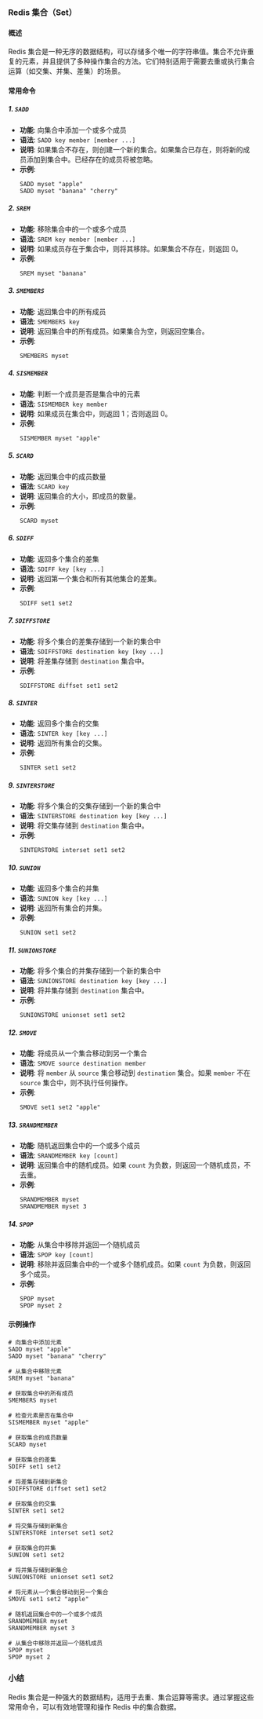 ### Redis 集合（Set）

#### 概述

Redis 集合是一种无序的数据结构，可以存储多个唯一的字符串值。集合不允许重复的元素，并且提供了多种操作集合的方法。它们特别适用于需要去重或执行集合运算（如交集、并集、差集）的场景。

#### 常用命令

##### 1. **`SADD`**

- **功能**: 向集合中添加一个或多个成员
- **语法**: `SADD key member [member ...]`
- **说明**: 如果集合不存在，则创建一个新的集合。如果集合已存在，则将新的成员添加到集合中。已经存在的成员将被忽略。
- **示例**:
  ```plaintext
  SADD myset "apple"
  SADD myset "banana" "cherry"
  ```

##### 2. **`SREM`**

- **功能**: 移除集合中的一个或多个成员
- **语法**: `SREM key member [member ...]`
- **说明**: 如果成员存在于集合中，则将其移除。如果集合不存在，则返回 0。
- **示例**:
  ```plaintext
  SREM myset "banana"
  ```

##### 3. **`SMEMBERS`**

- **功能**: 返回集合中的所有成员
- **语法**: `SMEMBERS key`
- **说明**: 返回集合中的所有成员。如果集合为空，则返回空集合。
- **示例**:
  ```plaintext
  SMEMBERS myset
  ```

##### 4. **`SISMEMBER`**

- **功能**: 判断一个成员是否是集合中的元素
- **语法**: `SISMEMBER key member`
- **说明**: 如果成员在集合中，则返回 1；否则返回 0。
- **示例**:
  ```plaintext
  SISMEMBER myset "apple"
  ```

##### 5. **`SCARD`**

- **功能**: 返回集合中的成员数量
- **语法**: `SCARD key`
- **说明**: 返回集合的大小，即成员的数量。
- **示例**:
  ```plaintext
  SCARD myset
  ```

##### 6. **`SDIFF`**

- **功能**: 返回多个集合的差集
- **语法**: `SDIFF key [key ...]`
- **说明**: 返回第一个集合和所有其他集合的差集。
- **示例**:
  ```plaintext
  SDIFF set1 set2
  ```

##### 7. **`SDIFFSTORE`**

- **功能**: 将多个集合的差集存储到一个新的集合中
- **语法**: `SDIFFSTORE destination key [key ...]`
- **说明**: 将差集存储到 `destination` 集合中。
- **示例**:
  ```plaintext
  SDIFFSTORE diffset set1 set2
  ```

##### 8. **`SINTER`**

- **功能**: 返回多个集合的交集
- **语法**: `SINTER key [key ...]`
- **说明**: 返回所有集合的交集。
- **示例**:
  ```plaintext
  SINTER set1 set2
  ```

##### 9. **`SINTERSTORE`**

- **功能**: 将多个集合的交集存储到一个新的集合中
- **语法**: `SINTERSTORE destination key [key ...]`
- **说明**: 将交集存储到 `destination` 集合中。
- **示例**:
  ```plaintext
  SINTERSTORE interset set1 set2
  ```

##### 10. **`SUNION`**

- **功能**: 返回多个集合的并集
- **语法**: `SUNION key [key ...]`
- **说明**: 返回所有集合的并集。
- **示例**:
  ```plaintext
  SUNION set1 set2
  ```

##### 11. **`SUNIONSTORE`**

- **功能**: 将多个集合的并集存储到一个新的集合中
- **语法**: `SUNIONSTORE destination key [key ...]`
- **说明**: 将并集存储到 `destination` 集合中。
- **示例**:
  ```plaintext
  SUNIONSTORE unionset set1 set2
  ```

##### 12. **`SMOVE`**

- **功能**: 将成员从一个集合移动到另一个集合
- **语法**: `SMOVE source destination member`
- **说明**: 将 `member` 从 `source` 集合移动到 `destination` 集合。如果 `member` 不在 `source` 集合中，则不执行任何操作。
- **示例**:
  ```plaintext
  SMOVE set1 set2 "apple"
  ```

##### 13. **`SRANDMEMBER`**

- **功能**: 随机返回集合中的一个或多个成员
- **语法**: `SRANDMEMBER key [count]`
- **说明**: 返回集合中的随机成员。如果 `count` 为负数，则返回一个随机成员，不去重。
- **示例**:
  ```plaintext
  SRANDMEMBER myset
  SRANDMEMBER myset 3
  ```

##### 14. **`SPOP`**

- **功能**: 从集合中移除并返回一个随机成员
- **语法**: `SPOP key [count]`
- **说明**: 移除并返回集合中的一个或多个随机成员。如果 `count` 为负数，则返回多个成员。
- **示例**:
  ```plaintext
  SPOP myset
  SPOP myset 2
  ```

#### 示例操作

```plaintext
# 向集合中添加元素
SADD myset "apple"
SADD myset "banana" "cherry"

# 从集合中移除元素
SREM myset "banana"

# 获取集合中的所有成员
SMEMBERS myset

# 检查元素是否在集合中
SISMEMBER myset "apple"

# 获取集合的成员数量
SCARD myset

# 获取集合的差集
SDIFF set1 set2

# 将差集存储到新集合
SDIFFSTORE diffset set1 set2

# 获取集合的交集
SINTER set1 set2

# 将交集存储到新集合
SINTERSTORE interset set1 set2

# 获取集合的并集
SUNION set1 set2

# 将并集存储到新集合
SUNIONSTORE unionset set1 set2

# 将元素从一个集合移动到另一个集合
SMOVE set1 set2 "apple"

# 随机返回集合中的一个或多个成员
SRANDMEMBER myset
SRANDMEMBER myset 3

# 从集合中移除并返回一个随机成员
SPOP myset
SPOP myset 2
```

### 小结

Redis 集合是一种强大的数据结构，适用于去重、集合运算等需求。通过掌握这些常用命令，可以有效地管理和操作 Redis 中的集合数据。